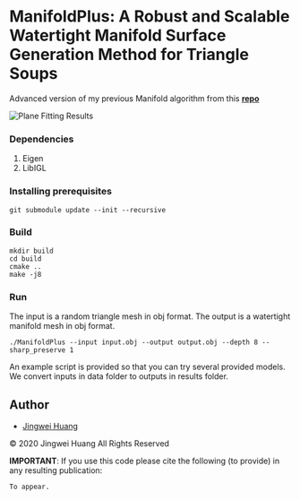 # ManifoldPlus: A Robust and Scalable Watertight Manifold Surface Generation Method for Triangle Soups
Advanced version of my previous Manifold algorithm from this [**repo**](https://github.com/hjwdzh/Manifold)

![Plane Fitting Results](https://github.com/hjwdzh/ManifoldPlus/raw/master/res/teaser.jpg)

### Dependencies
1. Eigen
2. LibIGL

### Installing prerequisites
```
git submodule update --init --recursive
```

### Build
```
mkdir build
cd build
cmake ..
make -j8
```

### Run
The input is a random triangle mesh in obj format. The output is a watertight manifold mesh in obj format.
```
./ManifoldPlus --input input.obj --output output.obj --depth 8 --sharp_preserve 1
```
An example script is provided so that you can try several provided models. We convert inputs in data folder to outputs in results folder.

## Author
- [Jingwei Huang](mailto:jingweih@stanford.edu)

&copy; 2020 Jingwei Huang All Rights Reserved

**IMPORTANT**: If you use this code please cite the following (to provide) in any resulting publication:
```
To appear.
```
